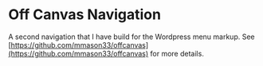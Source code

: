 
# Off Canvas Navigation

A second navigation that I have build for the Wordpress menu markup. See [https://github.com/mmason33/offcanvas](https://github.com/mmason33/offcanvas) for more details.